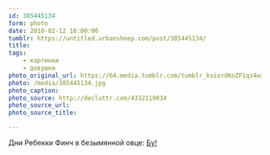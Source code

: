 ```yaml
---
id: 385445134
form: photo
date: 2010-02-12 16:00:00
tumblr: https://untitled.urbansheep.com/post/385445134/
title:
tags:
    - картинки
    - девушки
photo_original_url: https://64.media.tumblr.com/tumblr_kxiordKoZF1qz4wzio1_1280.jpg
photo: /media/385445134.jpg
photo_caption: 
photo_source: http://decluttr.com/4332119034
photo_source_url:
photo_source_title:

---
```


<p>Дни Ребекки Финч в безымянной овце: <a href="http://decluttr.com/4332119034">Бу!</a></p>
